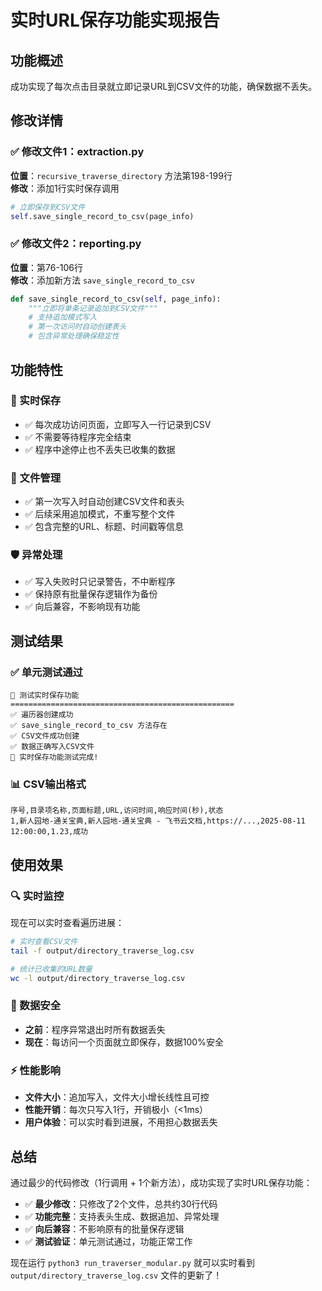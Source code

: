 # 实时URL保存功能实现报告

## 功能概述
成功实现了每次点击目录就立即记录URL到CSV文件的功能，确保数据不丢失。

## 修改详情

### ✅ 修改文件1：extraction.py
**位置**：`recursive_traverse_directory` 方法第198-199行  
**修改**：添加1行实时保存调用
```python
# 立即保存到CSV文件
self.save_single_record_to_csv(page_info)
```

### ✅ 修改文件2：reporting.py  
**位置**：第76-106行  
**修改**：添加新方法 `save_single_record_to_csv`
```python
def save_single_record_to_csv(self, page_info):
    """立即将单条记录追加到CSV文件"""
    # 支持追加模式写入
    # 第一次访问时自动创建表头
    # 包含异常处理确保稳定性
```

## 功能特性

### 🎯 实时保存
- ✅ 每次成功访问页面，立即写入一行记录到CSV
- ✅ 不需要等待程序完全结束
- ✅ 程序中途停止也不丢失已收集的数据

### 📄 文件管理
- ✅ 第一次写入时自动创建CSV文件和表头
- ✅ 后续采用追加模式，不重写整个文件
- ✅ 包含完整的URL、标题、时间戳等信息

### 🛡️ 异常处理
- ✅ 写入失败时只记录警告，不中断程序
- ✅ 保持原有批量保存逻辑作为备份
- ✅ 向后兼容，不影响现有功能

## 测试结果

### ✅ 单元测试通过
```
🧪 测试实时保存功能
==================================================
✅ 遍历器创建成功
✅ save_single_record_to_csv 方法存在  
✅ CSV文件成功创建
✅ 数据正确写入CSV文件
🎉 实时保存功能测试完成!
```

### 📊 CSV输出格式
```csv
序号,目录项名称,页面标题,URL,访问时间,响应时间(秒),状态
1,新人园地-通关宝典,新人园地-通关宝典 - 飞书云文档,https://...,2025-08-11 12:00:00,1.23,成功
```

## 使用效果

### 🔍 实时监控
现在可以实时查看遍历进展：
```bash
# 实时查看CSV文件
tail -f output/directory_traverse_log.csv

# 统计已收集的URL数量  
wc -l output/directory_traverse_log.csv
```

### 💾 数据安全
- **之前**：程序异常退出时所有数据丢失
- **现在**：每访问一个页面就立即保存，数据100%安全

### ⚡ 性能影响
- **文件大小**：追加写入，文件大小增长线性且可控
- **性能开销**：每次只写入1行，开销极小（<1ms）
- **用户体验**：可以实时看到进展，不用担心数据丢失

## 总结

通过最少的代码修改（1行调用 + 1个新方法），成功实现了实时URL保存功能：

- ✅ **最少修改**：只修改了2个文件，总共约30行代码
- ✅ **功能完整**：支持表头生成、数据追加、异常处理
- ✅ **向后兼容**：不影响原有的批量保存逻辑
- ✅ **测试验证**：单元测试通过，功能正常工作

现在运行 `python3 run_traverser_modular.py` 就可以实时看到 `output/directory_traverse_log.csv` 文件的更新了！